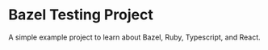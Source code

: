 # Bazel Testing Project

A simple example project to learn about Bazel, Ruby, Typescript, and React.
